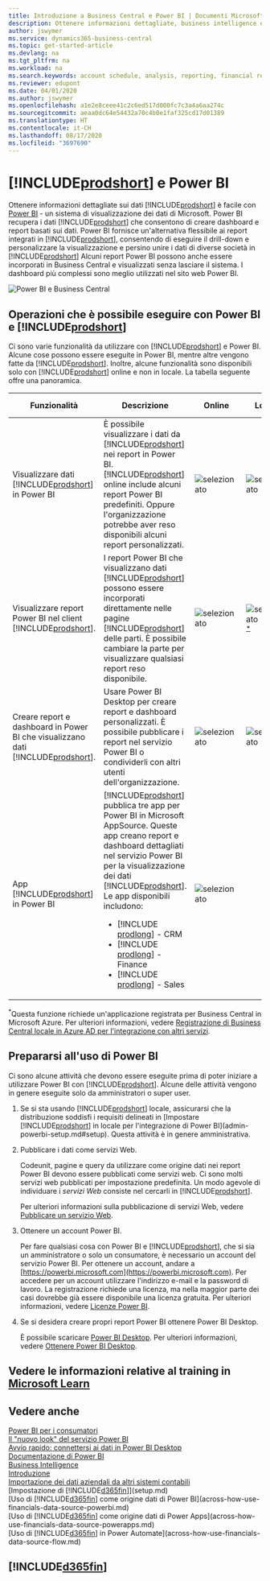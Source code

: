 ```yaml
---
title: Introduzione a Business Central e Power BI | Documenti Microsoft
description: Ottenere informazioni dettagliate, business intelligence e KPI a partire dai dati di Business Central è semplice con le app Business Central per Power BI.
author: jswymer
ms.service: dynamics365-business-central
ms.topic: get-started-article
ms.devlang: na
ms.tgt_pltfrm: na
ms.workload: na
ms.search.keywords: account schedule, analysis, reporting, financial report, business intelligence, KPI
ms.reviewer: edupont
ms.date: 04/01/2020
ms.author: jswymer
ms.openlocfilehash: a1e2e8ceee41c2c6ed517d000fc7c3a4a6aa274c
ms.sourcegitcommit: aeaa0dc64e54432a70c4b0e1faf325cd17d01389
ms.translationtype: HT
ms.contentlocale: it-CH
ms.lasthandoff: 08/17/2020
ms.locfileid: "3697690"
---
```

# <a name="prodshort-and-power-bi"></a>[!INCLUDE[prodshort](includes/prodshort.md)] e Power BI

Ottenere informazioni dettagliate sui dati [!INCLUDE[prodshort](includes/prodshort.md)] è facile con [Power BI](https://powerbi.microsoft.com) - un sistema di visualizzazione dei dati di Microsoft. Power BI recupera i dati [!INCLUDE[prodshort](includes/prodshort.md)] che consentono di creare dashboard e report basati sui dati. Power BI fornisce un'alternativa flessibile ai report integrati in [!INCLUDE[prodshort](includes/prodshort.md)], consentendo di eseguire il drill-down e personalizzare la visualizzazione e persino unire i dati di diverse società in [!INCLUDE[prodshort](includes/prodshort.md)] Alcuni report Power BI possono anche essere incorporati in Business Central e visualizzati senza lasciare il sistema. I dashboard più complessi sono meglio utilizzati nel sito web Power BI.

![Power BI e Business Central](media/power-bi-intro.png)


## <a name="what-you-can-do-with-power-bi-and-prodshort"></a>Operazioni che è possibile eseguire con Power BI e [!INCLUDE[prodshort](includes/prodshort.md)]

Ci sono varie funzionalità da utilizzare con [!INCLUDE[prodshort](includes/prodshort.md)] e Power BI. Alcune cose possono essere eseguite in Power BI, mentre altre vengono fatte da [!INCLUDE[prodshort](includes/prodshort.md)]. Inoltre, alcune funzionalità sono disponibili solo con [!INCLUDE[prodshort](includes/prodshort.md)] online e non in locale. La tabella seguente offre una panoramica.

|Funzionalità|Descrizione|Online|Locale|Ulteriori informazioni|
|-------|-----------|--------------|-----------|----------------|
|Visualizzare dati [!INCLUDE[prodshort](includes/prodshort.md)] in Power BI|È possibile visualizzare i dati da [!INCLUDE[prodshort](includes/prodshort.md)] nei report in Power BI. [!INCLUDE[prodshort](includes/prodshort.md)] online include alcuni report Power BI predefiniti. Oppure l'organizzazione potrebbe aver reso disponibili alcuni report personalizzati.|![selezionato](media/check.png)|![selezionato](media/check.png)|[Vedere...](across-working-with-powerbi.md)|
|Visualizzare report Power BI nel client [!INCLUDE[prodshort](includes/prodshort.md)].| I report Power BI che visualizzano dati [!INCLUDE[prodshort](includes/prodshort.md)] possono essere incorporati direttamente nelle pagine [!INCLUDE[prodshort](includes/prodshort.md)] delle parti. È possibile cambiare la parte per visualizzare qualsiasi report reso disponibile. |![selezionato](media/check.png)|![selezionato](media/check.png)<sup>[*](#onprem)</sup>|[Vedere...](across-working-with-business-central-in-powerbi.md).|
|Creare report e dashboard in Power BI che visualizzano dati [!INCLUDE[prodshort](includes/prodshort.md)].|Usare Power BI Desktop per creare report e dashboard personalizzati. È possibile pubblicare i report nel servizio Power BI o condividerli con altri utenti dell'organizzazione.|![selezionato](media/check.png)|![selezionato](media/check.png)|[Vedere...](across-how-use-financials-data-source-powerbi.md)
|App [!INCLUDE[prodshort](includes/prodshort.md)] in Power BI| [!INCLUDE[prodshort](includes/prodshort.md)] pubblica tre app per Power BI in Microsoft AppSource. Queste app creano report e dashboard dettagliati nel servizio Power BI per la visualizzazione dei dati [!INCLUDE[prodshort](includes/prodshort.md)]. Le app disponibili includono: <ul><li>[!INCLUDE [prodlong](includes/prodlong.md)] - CRM </li><li>[!INCLUDE [prodlong](includes/prodlong.md)] - Finance </li><li>[!INCLUDE [prodlong](includes/prodlong.md)] - Sales </li></ul>  |![selezionato](media/check.png)||[Vedere...](across-powerbi-business-central-apps.md)

<a name="onprem"><sup>*</sup></a>Questa funzione richiede un'applicazione registrata per Business Central in Microsoft Azure. Per ulteriori informazioni, vedere [Registrazione di Business Central locale in Azure AD per l'integrazione con altri servizi](/dynamics365/business-central/dev-itpro/administration/register-app-azure).

## <a name="getting-ready-to-use-power-bi"></a>Prepararsi all'uso di Power BI

Ci sono alcune attività che devono essere eseguite prima di poter iniziare a utilizzare Power BI con [!INCLUDE[prodshort](includes/prodshort.md)]. Alcune delle attività vengono in genere eseguite solo da amministratori o super user.

1. Se si sta usando [!INCLUDE[prodshort](includes/prodshort.md)] locale, assicurarsi che la distribuzione soddisfi i requisiti delineati in [Impostare [!INCLUDE[prodshort](includes/prodshort.md)] in locale per l'integrazione di Power BI](admin-powerbi-setup.md#setup). Questa attività è in genere amministrativa.

2. Pubblicare i dati come servizi Web.

    Codeunit, pagine e query da utilizzare come origine dati nei report Power BI devono essere pubblicati come servizi web. Ci sono molti servizi web pubblicati per impostazione predefinita. Un modo agevole di individuare i *servizi Web* consiste nel cercarli in [!INCLUDE[prodshort](includes/prodshort.md)].
    
    Per ulteriori informazioni sulla pubblicazione di servizi Web, vedere [Pubblicare un servizio Web](across-how-publish-web-service.md).

3. Ottenere un account Power BI.

    Per fare qualsiasi cosa con Power BI e [!INCLUDE[prodshort](includes/prodshort.md)], che si sia un amministratore o solo un consumatore, è necessario un account del servizio Power BI. Per ottenere un account, andare a [https://powerbi.microsoft.com](https://powerbi.microsoft.com). Per accedere per un account utilizzare l'indirizzo e-mail e la password di lavoro. La registrazione richiede una licenza, ma nella maggior parte dei casi dovrebbe già essere disponibile una licenza gratuita. Per ulteriori informazioni, vedere [Licenze Power BI](admin-powerbi-setup.md#license).

4. Se si desidera creare propri report Power BI ottenere Power BI Desktop.

    È possibile scaricare [Power BI Desktop](https://powerbi.microsoft.com/desktop/). Per ulteriori informazioni, vedere [Ottenere Power BI Desktop](/power-bi/fundamentals/desktop-get-the-desktop).

## <a name="see-related-training-at-microsoft-learn"></a>Vedere le informazioni relative al training in [Microsoft Learn](/learn/modules/configure-powerbi-excel-dynamics-365-business-central/index)

## <a name="see-also"></a>Vedere anche

[Power BI per i consumatori](/power-bi/consumer/end-user-consumer)  
[Il "nuovo look" del servizio Power BI](/power-bi/service-new-look)  
[Avvio rapido: connettersi ai dati in Power BI Desktop](/power-bi/desktop-quickstart-connect-to-data)  
[Documentazione di Power BI](/power-bi/)  
[Business Intelligence](bi.md)  
[Introduzione](product-get-started.md)  
[Importazione dei dati aziendali da altri sistemi contabili](across-import-data-configuration-packages.md)  
[Impostazione di [!INCLUDE[d365fin](includes/d365fin_md.md)]](setup.md)  
[Uso di [!INCLUDE[d365fin](includes/d365fin_md.md)] come origine dati di Power BI](across-how-use-financials-data-source-powerbi.md)  
[Uso di [!INCLUDE[d365fin](includes/d365fin_md.md)] come origine dati di Power Apps](across-how-use-financials-data-source-powerapps.md)  
[Uso di [!INCLUDE[d365fin](includes/d365fin_md.md)] in Power Automate](across-how-use-financials-data-source-flow.md)  

## [!INCLUDE[d365fin](includes/free_trial_md.md)]  
